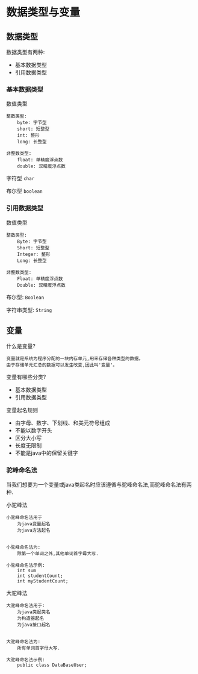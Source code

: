 # 数据类型与变量

## 数据类型
数据类型有两种: 
- 基本数据类型 
- 引用数据类型

### 基本数据类型
数值类型
```
整数类型:
    byte: 字节型
    short: 短整型
    int: 整形
    long: 长整型 

非整数类型:
    float: 单精度浮点数
    double: 双精度浮点数
```
字符型 `char`

布尔型 `boolean`

### 引用数据类型
数值类型
```
整数类型:
    Byte: 字节型
    Short: 短整型
    Integer: 整形
    Long: 长整型 

非整数类型:
    Float: 单精度浮点数
    Double: 双精度浮点数
```
布尔型: `Boolean`

字符串类型: `String`

## 变量
什么是变量?
```
变量就是系统为程序分配的一块内存单元,用来存储各种类型的数据。
由于存储单元汇总的数据可以发生改变,因此叫'变量'。
```

变量有哪些分类?
- 基本数据类型
- 引用数据类型

变量起名规则
- 由字母、数字、下划线、和美元符号组成
- 不能以数字开头
- 区分大小写
- 长度无限制
- 不能是java中的保留关键字

### 驼峰命名法
当我们想要为一个变量或java类起名时应该遵循与驼峰命名法,而驼峰命名法有两种.

小驼峰法
```
小驼峰命名法用于
    为java变量起名
    为java方法起名
    

小驼峰命名法为:
    除第一个单词之外,其他单词首字母大写.

小驼峰命名法示例:
    int sum
    int studentCount;
    int myStudentCount;
```

大驼峰法
```
大驼峰命名法用于:
    为java类起类名
    为构造器起名
    为java接口起名


大驼峰命名法为:
    所有单词首字母大写.

大驼峰命名法示例:
    public class DataBaseUser;
```

